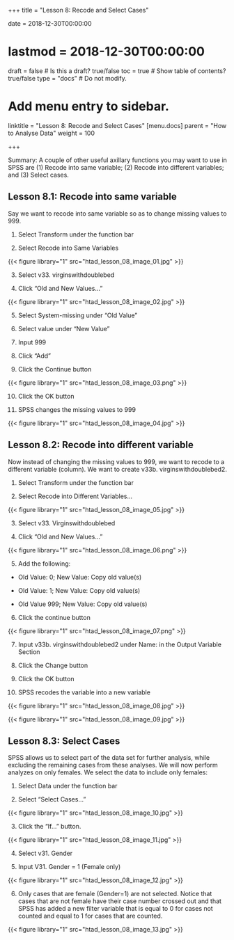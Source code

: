 +++
title = "Lesson 8: Recode and Select Cases"

date = 2018-12-30T00:00:00
# lastmod = 2018-12-30T00:00:00

draft = false  # Is this a draft? true/false
toc = true  # Show table of contents? true/false
type = "docs"  # Do not modify.

# Add menu entry to sidebar.
 linktitle = "Lesson 8: Recode and Select Cases"
 [menu.docs]
 parent = "How to Analyse Data"
  weight = 100
  
+++

Summary: A couple of other useful axillary functions you may want to use in SPSS are (1) Recode into same variable; (2) Recode into different variables; and (3) Select cases.

## Lesson 8.1: Recode into same variable

Say we want to recode into same variable so as to change missing values to 999.

1)  Select Transform under the function bar

2)  Select Recode into Same Variables

{{< figure library="1" src="htad_lesson_08_image_01.jpg" >}}

3)  Select v33. virginswithdoublebed

4)  Click “Old and New Values…”

{{< figure library="1" src="htad_lesson_08_image_02.jpg" >}}

5)  Select System-missing under “Old Value”

6)  Select value under “New Value”

7)  Input 999

8)  Click “Add”

9)  Click the Continue button

{{< figure library="1" src="htad_lesson_08_image_03.png" >}}

10) Click the OK button

11) SPSS changes the missing values to 999

{{< figure library="1" src="htad_lesson_08_image_04.jpg" >}}
 
## Lesson 8.2: Recode into different variable

Now instead of changing the missing values to 999, we want to recode to a different variable (column). We want to create v33b. virginswithdoublebed2.

1)  Select Transform under the function bar

2)  Select Recode into Different Variables...

{{< figure library="1" src="htad_lesson_08_image_05.jpg" >}}

3)  Select v33. Virginswithdoublebed

4)  Click “Old and New Values…”

{{< figure library="1" src="htad_lesson_08_image_06.png" >}}

5)  Add the following:

 *  Old Value: 0; New Value: Copy old value(s)

 *  Old Value: 1; New Value: Copy old value(s)

 *  Old Value 999; New Value: Copy old value(s)

6)  Click the continue button

{{< figure library="1" src="htad_lesson_08_image_07.png" >}}

7)  Input v33b. virginswithdoublebed2 under Name: in the Output Variable Section

8)  Click the Change button

9)  Click the OK button

10) SPSS recodes the variable into a new variable 

{{< figure library="1" src="htad_lesson_08_image_08.jpg" >}}

{{< figure library="1" src="htad_lesson_08_image_09.jpg" >}}

## Lesson 8.3: Select Cases

SPSS allows us to select part of the data set for further analysis, while excluding the remaining cases from these analyses. We will now perform analyzes on only females. We select the data to include only females:

1)  Select Data under the function bar

2)  Select “Select Cases…”

{{< figure library="1" src="htad_lesson_08_image_10.jpg" >}}

3)  Click the “If…” button.

{{< figure library="1" src="htad_lesson_08_image_11.jpg" >}}

4)  Select v31. Gender

5)  Input V31. Gender = 1 (Female only) 

{{< figure library="1" src="htad_lesson_08_image_12.jpg" >}}

6)  Only cases that are female (Gender=1) are not selected. Notice that cases that are not female have their case number crossed out and that SPSS has added a new filter variable that is equal to 0 for cases not counted and equal to 1 for cases that are counted.

{{< figure library="1" src="htad_lesson_08_image_13.jpg" >}}
